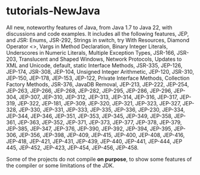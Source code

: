 # tutorials-NewJava

All new, noteworthy features of Java, from Java 1.7 to Java 22, with discussions and code examples. It includes all the following features, JEP, and JSR: Enums, JSR-292, Strings in switch, try With Resources, Diamond Operator <>, Vargs in Method Declaration, Binary Integer Literals, Underscores in Numeric Literals, Multiple Exception Types, JSR-166, JSR-203, Translucent and Shaped Windows, Network Protocols, Updates to XML and Unicode, default, static Interface Methods, JSR-335, JEP-126, JEP-174, JSR-308, JEP-104, Unsigned Integer Arithmetic, JEP-120, JSR-310, JEP-150, JEP-178, JEP-153, JEP-122, Private Interface Methods, Collection Factory Methods, JSR-376, JavaDB Removal, JEP-213, JEP-222, JEP-254, JEP-263, JEP-266, JEP-268, JEP-282, JEP-295, JEP-286, JEP-296, JEP-304, JEP-307, JEP-310, JEP-312, JEP-313, JEP-314, JEP-316, JEP-317, JEP-319, JEP-322, JEP-181, JEP-309, JEP-320, JEP-321, JEP-323, JEP-327, JEP-328, JEP-330, JEP-331, JEP-333, JEP-335, JEP-336, JEP-230, JEP-334, JEP-344, JEP-346, JEP-351, JEP-353, JEP-345, JEP-349, JEP-358, JEP-361, JEP-363, JEP-352, JEP-371, JEP-373, JEP-377, JEP-378, JEP-379, JEP-385, JEP-347, JEP-376, JEP-390, JEP-392, JEP-394, JEP-395, JEP-306, JEP-356, JEP-398, JEP-409, JEP-415, JEP-400, JEP-408, JEP-416, JEP-418, JEP-421, JEP-431, JEP-439, JEP-440, JEP-441, JEP-444, JEP 445, JEP-452, JEP-423, JEP-454, JEP-456, JEP-458.

Some of the projects do not compile **on purpose**, to show some features of the compiler or some limitations of the JDK.

